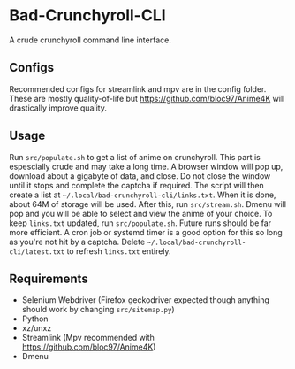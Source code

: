 # Bad-Crunchyroll-CLI
A crude crunchyroll command line interface.

## Configs
Recommended configs for streamlink and mpv are in the config folder. These are mostly quality-of-life but https://github.com/bloc97/Anime4K will drastically improve quality.

## Usage
Run `src/populate.sh` to get a list of anime on crunchyroll. This part is espescially crude and may take a long time. A browser window will pop up, download about a gigabyte of data, and close. Do not close the window until it stops and complete the captcha if required. The script will then create a list at `~/.local/bad-crunchyroll-cli/links.txt`. When it is done, about 64M of storage will be used. After this, run `src/stream.sh`. Dmenu will pop and you will be able to select and view the anime of your choice. To keep `links.txt` updated, run `src/populate.sh`. Future runs should be far more efficient. A cron job or systemd timer is a good option for this so long as you're not hit by a captcha. Delete `~/.local/bad-crunchyroll-cli/latest.txt` to refresh `links.txt` entirely.

## Requirements
- Selenium Webdriver (Firefox geckodriver expected though anything should work by changing `src/sitemap.py`)
- Python
- xz/unxz
- Streamlink (Mpv recommended with https://github.com/bloc97/Anime4K)
- Dmenu
